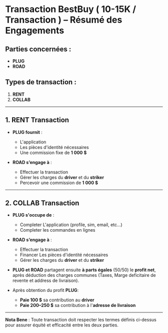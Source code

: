
# Transaction BestBuy ( 10-15K / Transaction ) – Résumé des Engagements

## Parties concernées :
- **PLUG**
- **ROAD**

## Types de transaction :
1. **RENT**
2. **COLLAB**

---

## 1. RENT Transaction

- **PLUG fournit** :
  - L'application
  - Les pièces d'identité nécessaires
  - Une commission fixe de **1 000 $**

- **ROAD s’engage à** :
  - Effectuer la transaction
  - Gérer les charges du **driver** et du **striker**
  - Percevoir une commission de **1 000 $**

---

## 2. COLLAB Transaction

- **PLUG s'occupe de** :
  - Completer L'application (profile, sim, email, etc...)
  - Completer les commandes en lignes


- **ROAD s’engage à** :
  - Effectuer la transaction
  - Financer Les pièces d'identité nécessaires
  - Gérer les charges du **driver** et du **striker**

- **PLUG et ROAD** partagent ensuite **à parts égales** (50/50) le **profit net**, après déduction des charges communes (Taxes, Marge deficitaire de revente et address de livraison).

- Après obtention du profit **PLUG**:
    - **Paie 100 $**  sa contribution au **driver**
    - **Paie 200–250 $** sa contribution à l'**adresse de livraison**


---

**Nota Bene** : Toute transaction doit respecter les termes définis ci-dessus pour assurer équité et efficacité entre les deux parties.
